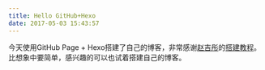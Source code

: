 ```yaml
---
title: Hello GitHub+Hexo
date: 2017-05-03 15:43:57
---
```

今天使用GitHub Page + Hexo搭建了自己的博客，非常感谢[赵吉彤](http://jeasonstudio.github.io/)的[搭建教程](http://jeasonstudio.github.io/2016/05/26/Mac%E4%B8%8A%E6%90%AD%E5%BB%BA%E5%9F%BA%E4%BA%8EGitHub-Page%E7%9A%84Hexo%E5%8D%9A%E5%AE%A2/)。
比想象中要简单，感兴趣的可以也试着搭建自己的博客。